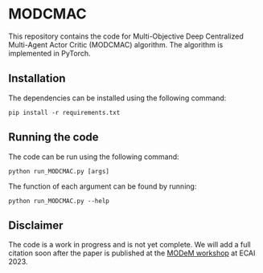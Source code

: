 # MODCMAC
This repository contains the code for Multi-Objective Deep Centralized Multi-Agent Actor Critic (MODCMAC) algorithm. 
The algorithm is implemented in PyTorch.
## Installation
The dependencies can be installed using the following command:
```
pip install -r requirements.txt
```
## Running the code
The code can be run using the following command:
```
python run_MODCMAC.py [args]
```
The function of each argument can be found by running:
```
python run_MODCMAC.py --help
```
## Disclaimer
The code is a work in progress and is not yet complete. We will add a full citation soon after the paper is published at
the [MODeM workshop](https://modem2023.vub.ac.be/) at ECAI 2023.